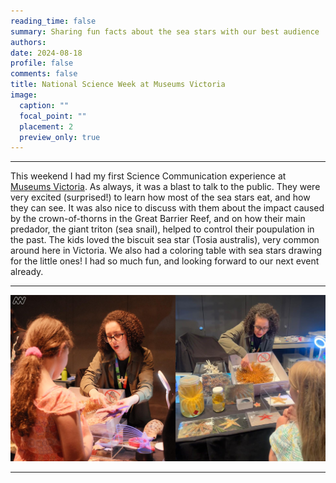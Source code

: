 ```yaml
--- 
reading_time: false
summary: Sharing fun facts about the sea stars with our best audience
authors:
date: 2024-08-18
profile: false
comments: false
title: National Science Week at Museums Victoria 
image:
  caption: ""
  focal_point: ""
  placement: 2
  preview_only: true
---
```

---

This weekend I had my first Science Communication experience at [Museums Victoria](https://museumsvictoria.com.au). As always, it was a blast to talk to the public. They were very excited (surprised!) to learn how most of the sea stars eat, and how they can see. It was also nice to discuss with them about the impact caused by the crown-of-thorns in the Great Barrier Reef, and on how their main predador, the giant triton (sea snail), helped to control their poupulation in the past. The kids loved the biscuit sea star (Tosia australis), very common around here in Victoria. We also had a coloring table with sea stars drawing for the little ones! I had so much fun, and 
looking forward to our next event already.

---

![mv1](https://raw.githubusercontent.com/rosanafcunha/website_rosanafcunha/master/content/post/MV_1/featured.png "mv1")

---
